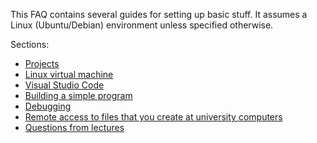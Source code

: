 This FAQ contains several guides for setting up basic stuff.
It assumes a Linux (Ubuntu/Debian) environment unless specified otherwise.

Sections:
- [Projects](projects.md)
- [Linux virtual machine](vm.md)
- [Visual Studio Code](vscode.md)
- [Building a simple program](build.md)
- [Debugging](debugging.md)
- [Remote access to files that you create at university computers](remote_files.md)
- [Questions from lectures](beginners.md)
